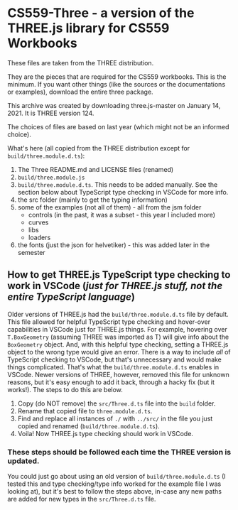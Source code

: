 ﻿# CS559-Three -  a version of the THREE.js library for CS559 Workbooks

These files are taken from the THREE distribution. 

They are the pieces that are required for the CS559 workbooks. This is the minimum.
If you want other things (like the sources or the documentations or examples), download the entire three package.

This archive was created by downloading three.js-master on January 14, 2021.
It is THREE version 124.

The choices of files are based on last year (which might not be an informed choice).

What's here (all copied from the THREE distribution except for ```build/three.module.d.ts```):
1. The Three README.md and LICENSE files (renamed)
1. `build/three.module.js`
1. `build/three.module.d.ts`. This needs to be added manually. See the section below about TypeScript type checking in VSCode for more info.
1. the src folder (mainly to get the typing information)
1. some of the examples (not all of them) - all from the jsm folder
    - controls (in the past, it was a subset - this year I included more)
    - curves
    - libs
    - loaders
1. the fonts (just the json for helvetiker) - this was added later in the semester

## How to get THREE.js TypeScript type checking to work in VSCode (*just for THREE.js stuff, not the entire TypeScript language*)
Older versions of THREE.js had the `build/three.module.d.ts` file by default. This file allowed for helpful TypeScript type checking and hover-over capabilities in VSCode just for THREE.js things. For example, hovering over `T.BoxGeometry` (assuming THREE was imported as T) will give info about the `BoxGeometry` object. And, with this helpful type checking, setting a THREE.js object to the wrong type would give an error. There is a way to include *all* of TypeScript checking to VSCode, but that's unnecessary and would make things complicated. That's what the `build/three.module.d.ts` enables in VSCode. Newer versions of THREE, however, removed this file for unknown reasons, but it's easy enough to add it back, through a hacky fix (but it works!). The steps to do this are below.
1. Copy (do NOT remove) the `src/Three.d.ts` file into the `build` folder.
1. Rename that copied file to `three.module.d.ts`.
1. Find and replace all instances of `./` with `../src/` in the file you just copied and renamed (`build/three.module.d.ts`).
1. Voila! Now THREE.js type checking should work in VSCode.

### These steps should be followed each time the THREE version is updated. 
You could just go about using an old version of `build/three.module.d.ts` (I tested this and type checking/type info worked for the example file I was looking at), but it's best to follow the steps above, in-case any new paths are added for new types in the `src/Three.d.ts` file.
